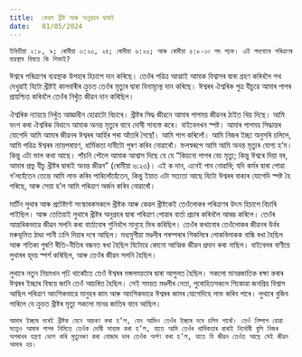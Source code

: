 ```yaml
---
title:  কেৱল খ্ৰীষ্ট আৰু অনুগ্ৰহৰ দ্বাৰাই
date:   01/05/2024
---
```


`ইফিচীয়া ২:৮, ৯; ৰোমীয়া ৩:২৩, ২৪; ৰোমীয়া ৬:২৩; আৰু ৰোমীয়া ৫:৮-১০ পদ পঢ়ক। এই পদবোৰে পৰিত্ৰাণৰ ব্যৱস্থাৰ বিষয়ে কি শিকাই?`

ঈশ্বৰে পৰিত্ৰাণৰ ব্যৱস্থাক উপহাৰ হিচাপে দান কৰিছে। তেওঁৰ পৱিত্ৰ আত্মাই আমাক বিশ্বাসৰ দ্বাৰা গ্ৰহণ কৰিবলৈ পথ দেখুৱাই যিটো খ্ৰীষ্টই কালবাৰীৰ ক্ৰুচত তেওঁৰ মৃত্যুৰ দ্বাৰা বিনামূল্যে দান কৰিছে। ঈশ্বৰৰ ঐশ্বৰিক পুত্ৰ যীচুৱে আমাৰ পাপৰ প্ৰায়শ্চিত্ত কৰিবলৈ তেওঁৰ নিখুঁত জীৱন দান কৰিছিল।

ঐশ্বৰিক ন্যায়য়ে নিখুঁত আজ্ঞাধীন হোৱাটো বিচাৰে। খ্ৰীষ্টৰ সিদ্ধ জীৱনে আমাৰ পাপময় জীৱনৰ ঠাইত থিয় দিছে। আমি ভংগ কৰা ঐশ্বৰিক বিধানে আমাক অনন্ত মৃত্যুৰ বাবে দোষী সাব্যস্ত কৰে। বাইবেলখন স্পষ্ট। আমাৰ পাপময় সিদ্ধান্তৰ যোগেদি আমি আমাৰ জীৱনৰ ঈশ্বৰৰ আৰ্হিৰ পৰা আঁতৰি গৈছোঁ। আমি পাপ কৰিলোঁ। আমি নিজৰ ইচ্ছা অনুসৰি চলিলে, আমি পৱিত্ৰ ঈশ্বৰৰ ন্যায়পৰায়ণ, ধাৰ্মিকতা দাবীটো পূৰণ কৰিব নোৱাৰোঁ। ফলস্বৰূপে আমি আমি অনন্ত মৃত্যুৰ যোগ্য হ’ম। কিন্তু এটা ভাল কথা আছে। পাঁচনি পৌলে আমাক আশ্বাস দিছে যে যে “কিয়নো পাপৰ বেচ মৃত্যু; কিন্তু ঈশ্বৰে দিয়া বৰ, আমাৰ প্ৰভু যীচু খ্ৰীষ্টৰ দ্বাৰাই অনন্ত জীৱন” (ৰোমীয়া ৬:২৩)। এই ক দান, এনেই পাব নোৱাৰি; যদি কৰ্মৰ দ্বাৰা পোৱা গ’লহেঁতেন তেন্তে আমি লাভ কৰিব পাৰিলোঁহেঁতেন, কিন্তু ইয়াত এটা সত্যতা আছে যিটো ঈশ্বৰৰ বাক্যৰ যোগেদি স্পষ্ট হৈ পৰিছে, আৰু সেয়া হ’ল আমি পৰিত্ৰাণ অৰ্জন কৰিব নোৱাৰোঁ।

মাৰ্টিন লুথাৰ আৰু প্ৰটেষ্টাণ্ট সংস্কাৰকসকলে খ্ৰীষ্টক আৰু কেৱল খ্ৰীষ্টকেই তেওঁলোকৰ পৰিত্ৰাণৰ উৎস হিচাপে বিচাৰি পাইছিল। আৰু তেতিয়াই লুথাৰে খ্ৰীষ্টৰ অনুগ্ৰহৰ দ্বাৰা পৰিত্ৰাণ পোৱাৰ বাৰ্তা প্ৰচাৰ কৰিবলৈ আৰম্ভ কৰিলে। তেওঁৰ আন্তৰিকভাৱে জীৱন সলনি কৰা বাৰ্তাবোৰ শুনিবলৈ মানুহে ভিৰ কৰিছিল। তেওঁৰ কথাবোৰ তেওঁলোকৰ জীৱনৰ উৰ্বৰ মৰুভূমিত ঠাণ্ডা পানী ঢালি দিয়াৰ দৰে আছিল। মধ্যযুগীয়া মণ্ডলীৰ পৰম্পৰাৰ শিকলিৰে লোকবিলাকক বান্ধি ৰখা হৈছিল আৰু শতিকা পুৰণি ৰীতি-নীতিৰ বন্ধনত ৰখা হৈছিল যিটোৱে কোনো আত্মিক জীৱন প্ৰদান কৰা নাছিল। বাইবেলৰ বাণীয়ে লুথাৰৰ হূদয় স্পৰ্শ কৰিছিল, আৰু তেওঁৰ জীৱন সলনি হৈছিল।

লুথাৰে নতুন নিয়মখন পঢি় থাকোঁতে তেওঁ ঈশ্বৰৰ মঙ্গলময়তাৰ দ্বাৰা আপুলত হৈছিল। সকলো মানৱজাতিক ৰক্ষা কৰাৰ ঈশ্বৰৰ ইচ্ছাৰ বিষয়ে জানি তেওঁ আচৰিত হৈছিল। সেই সময়ত মণ্ডলীৰ নেতা, পুৰোহিতসকলে শিকোৱা জনপ্ৰিয় বিশ্বাস আছিল পৰিত্ৰাণ আংশিকভাৱে মানুহৰ কাম আৰু আংশিকভাৱে ঈশ্বৰৰ কামৰ যোগেদিহে লাভ কৰিব পাৰে। লুথাৰে বুজিব পাৰিলে যে ক্ৰুচত খ্ৰীষ্টৰ মৃত্যু সকলো মানৱ জাতিৰ বাবে আছিল।

`আমাৰ ইচ্ছাৰ দৰেই খ্ৰীষ্টক যেনে আচৰণ কৰা হ’ল, যেন আমিও তেওঁৰ ইচ্ছাৰ দৰে চলিব পাৰোঁ। তেওঁ নিষ্পাপ হোৱা সত্ত্বেও আমাৰ পাপৰ নিমিত্তে তেওঁক দোষী সাব্যস্ত কৰা হ’ল, যাতে আমি তেওঁৰ ধাৰ্মিকতাৰ দ্বাৰাই নিৰ্দোষী বুলি নিজৰ অপৰাধৰ যন্ত্ৰণা ভোগ কৰি মৃত্যুবৰণ কৰা বোজাৰ ভাৰ তেওঁক অৰ্পণ কৰা হ’ল, যাতে যি জীৱন তেওঁত আছে সেই জীৱন আমাৰ হয়।`
